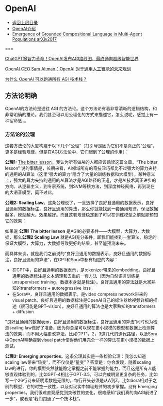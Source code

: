 # OpenAI

- [返回上层目录](../industry-application.md)
- [OpenAI介绍](openai-introduction/openai-introduction.md)
- [Emergence of Grounded Compositional Language in Multi-Agent Populations arXiv2017](emergence_lauguage_in_ma/Emergence-of-Grounded-Compositional-Language-in-Multi-Agent-Populations.md)



===

[ChatGPT掀智力革命！OpenAI发布AGI路线图，最终通向超级智能世界](https://mp.weixin.qq.com/s/LRKVE6lcRph8tLe35s-00w)

[OpenAI CEO Sam Altman：OpenAI 对于通用人工智能的未来规划](https://mp.weixin.qq.com/s/ArTmHLZlAo9kXafxyppoUg)



[为什么 OpenAI 可以跑通所有 AGI 技术栈？](https://www.zhihu.com/question/644486081/answer/3398751210)

## 方法论明确

OpenAI的方法论是通往 AGI 的方法论。这个方法论有着非常清晰的逻辑结构，和非常明确的推论。我们甚至可以用公理化的方式来描述它，怎么说呢，感觉上有一种宿命感，。

### 方法论的公理

这套方法论的大厦构建于以下几个“公理”（打引号是因为它们不是真正的“公理”，更多是经验规律，但是在AGI方法论中，它们起到了公理的作用）：

**公理1:** [The bitter lesson](https://link.zhihu.com/?target=https%3A//www.cs.utexas.edu/~eunsol/courses/data/bitter_lesson.pdf)。我认为所有做AI的人都应该熟读这篇文章。“The bitter lesson” 说的事情是，长期来看，AI领域所有的奇技淫巧都比不过强大的算力夹持的通用的AI算法（这里“强大的算力”隐含了大量的训练数据和大模型）。某种意义上，强大的算力夹持的通用的AI算法才是AGI路径的正道，才是AI技术真正进步的方向。从逻辑主义，到专家系统，到SVM等核方法，到深度神经网络，再到现在的大语音模型，莫不过此。

**公理2: Scaling Law**。这条公理说了，一旦选择了良好且通用的数据表示，良好且通用的数据标注，良好且通用的算法，那么你就能找到一套通用规律，保证数据越多，模型越大，效果越好。而且这套规律稳定到了可以在训练模型之前就能预知它的效果：

如果说 **公理1 The bitter lesson** 是AGI的必要条件——大模型，大算力，大数据，那么**公理2 Scaling Law** 就是AGI充分条件，即我们能找到一套算法，稳定的保证大模型，大算力，大数据导致更好的结果，甚至能预测未来。

而具体来谈，就是我们之前说的“良好且通用的数据表示，良好且通用的数据标注，良好且通用的算法”，在GPT和Sora中都有相应的内容：

- 在GPT中，良好且通用的数据表示，是tokenizer带来的embedding。良好且通用的数据标注是文本清理和去重的一套方法（因为自然语言训练是unsupervised training，数据本身就是标注）。良好且通用的算法就是大家熟知的transformers + autoregressive loss。
- 在Sora中，良好且通用的数据表示，是video compress network带来的visual patch。良好且通用的数据标注是OpenAI自己的标注器给视频详细的描述（很可能是GPT-vision）。良好且通用的算法也是大家熟知的transformers + diffusion

“良好且通用的数据表示，良好且通用的数据标注，良好且通用的算法”同时也为检测scaling law做好了准备，因为你总是可以现在更小规模的模型和数据上检测算法的效果，而不用大幅更改算法。比如GPT1，2，3这几代的迭代路径，以及Sora中OpenAI明确提到visual patch使得他们用完全一样的算法在更小规模的数据上测试。

**公理3: Emerging properties**。这条公理其实是一条检验公理：我怎么知道scaling law带来“质变”，而不仅仅是“量变”？答案是：你会发现，随着scaling law的进行，你的模型突然就能稳定掌握之前不能掌握的能力，而且这是所有人能够直观体验到的。比如GPT-4相比于GPT-3.5，可以完成明显更复杂的任务，比如写一个26行诗来证明素数是无限的，每行开头必须是从A到Z。比如Sora相对于之前的模型，它的时空一致性，以及对现实中物理规律的初步掌握。没有 Emerging properties，我们很难直观感觉到突破性的变化，很难感知“我们真的向AGI前进了一步”，或者是“我们跑通了一个技术栈”。